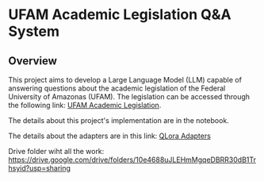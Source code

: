 # UFAM Academic Legislation Q&A System

## Overview

This project aims to develop a Large Language Model (LLM) capable of answering questions about the academic legislation of the Federal University of Amazonas (UFAM). The legislation can be accessed through the following link: [UFAM Academic Legislation](https://proeg.ufam.edu.br/normas-academicas/57-proeg/146-legislacao-e-normas.html).

The details about this project's implementation are in the notebook. 

The details about the adapters are in this link: [QLora Adapters](https://huggingface.co/gioandrade/llama3.1-instruction-response)

Drive folder wiht all the work: https://drive.google.com/drive/folders/10e4688uJLEHmMgqeDBRR30dB1Trhsyid?usp=sharing

